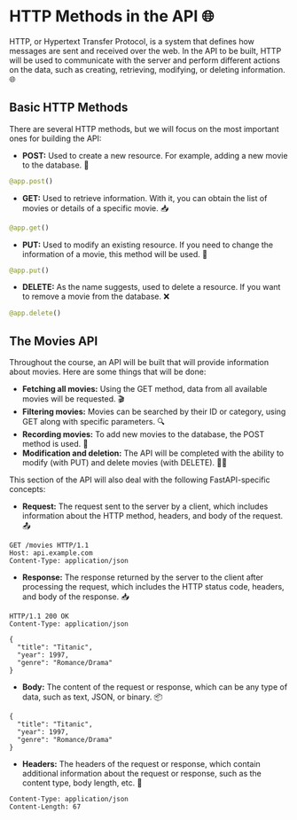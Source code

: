 # HTTP Methods in the API 🌐

HTTP, or Hypertext Transfer Protocol, is a system that defines how messages are sent and received over the web. In the API to be built, HTTP will be used to communicate with the server and perform different actions on the data, such as creating, retrieving, modifying, or deleting information. 🌐

## Basic HTTP Methods

There are several HTTP methods, but we will focus on the most important ones for building the API:

- **POST:** Used to create a new resource. For example, adding a new movie to the database. 📝
```python
@app.post()
```
- **GET:** Used to retrieve information. With it, you can obtain the list of movies or details of a specific movie. 📥
```python
@app.get()
```
- **PUT:** Used to modify an existing resource. If you need to change the information of a movie, this method will be used. 🔄
```python
@app.put()
```
- **DELETE:** As the name suggests, used to delete a resource. If you want to remove a movie from the database. ❌
```python
@app.delete()
```

## The Movies API

Throughout the course, an API will be built that will provide information about movies. Here are some things that will be done:

- **Fetching all movies:** Using the GET method, data from all available movies will be requested. 🎬
- **Filtering movies:** Movies can be searched by their ID or category, using GET along with specific parameters. 🔍
- **Recording movies:** To add new movies to the database, the POST method is used. 📝
- **Modification and deletion:** The API will be completed with the ability to modify (with PUT) and delete movies (with DELETE). 🔄❌

This section of the API will also deal with the following FastAPI-specific concepts:

- **Request:** The request sent to the server by a client, which includes information about the HTTP method, headers, and body of the request. 📤
```http
GET /movies HTTP/1.1
Host: api.example.com
Content-Type: application/json
```

- **Response:** The response returned by the server to the client after processing the request, which includes the HTTP status code, headers, and body of the response. 📥
```http
HTTP/1.1 200 OK
Content-Type: application/json

{
  "title": "Titanic",
  "year": 1997,
  "genre": "Romance/Drama"
}
```

- **Body:** The content of the request or response, which can be any type of data, such as text, JSON, or binary. 📦
```http
{
  "title": "Titanic",
  "year": 1997,
  "genre": "Romance/Drama"
}
```

- **Headers:** The headers of the request or response, which contain additional information about the request or response, such as the content type, body length, etc. 📑
```http
Content-Type: application/json
Content-Length: 67
```
